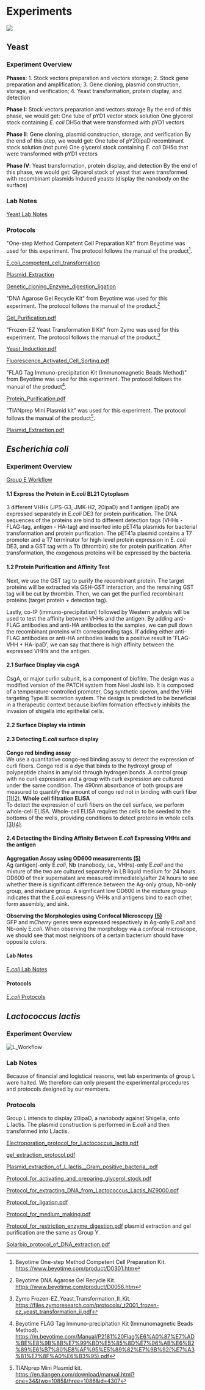 <div class="h1-bg">
    <h1 class>Experiments</h1>
    <img src="https://static.igem.wiki/teams/4161/wiki/wetlab5-for-bg.png" />
</div>

## Yeast

### Experiment Overview

**Phases**: 1. Stock vectors preparation and vectors storage; 2. Stock gene preparation and amplification; 3. Gene cloning, plasmid construction, storage, and verification; 4. Yeast transformation, protein display, and detection

**Phase I:** Stock vectors preparation and vectors storage
By the end of this phase, we would get:
One tube of pYD1 vector stock solution
One glycerol stock containing *E. coli* DH5α that were transformed with pYD1 vectors

**Phase II**: Gene cloning, plasmid construction, storage, and verification
By the end of this step, we would get:
One tube of pY20ipaD recombinant stock solution (not pure)
One glycerol stock containing *E. coli* DH5α that were transformed with pYD1 vectors

**Phase IV**: Yeast transformation, protein display, and detection
By the end of this phase, we would get:
Glycerol stock of yeast that were transformed with recombinant plasmids
Induced yeasts (display the nanobody on the surface)

### Lab Notes

[Yeast Lab Notes](https://static.igem.wiki/teams/4161/wiki/saccharomyces-cerevisiae-lab-notebook.pdf)
### Protocols

"One-step Method Competent Cell Preparation Kit" from Beyotime was used for this experiment. The protocol follows the manual of the product[^1].

[E.coli_competent_cell_transformation](https://static.igem.wiki/teams/4161/wiki/e-coli-competent-cell-transformation.pdf)

[Plasmid_Extraction](https://static.igem.wiki/teams/4161/wiki/plasmid-extraction.pdf)

[Genetic_cloning_Enzyme_digestion_ligation](https://static.igem.wiki/teams/4161/wiki/genetic-cloning-enzyme-digestion-ligation.pdf)

"DNA Agarose Gel Recycle Kit" from Beyotime was used for this experiment. The protocol follows the manual of the product.[^2]

[Gel_Purification.pdf](https://static.igem.wiki/teams/4161/wiki/gel-purification.pdf)

"Frozen-EZ Yeast Transformation II Kit" from Zymo was used for this experiment. The protocol follows the manual of the product.[^3]

[Yeast_Induction.pdf](https://static.igem.wiki/teams/4161/wiki/yeast-induction.pdf)

[Fluorescence_Activated_Cell_Sorting.pdf](https://static.igem.wiki/teams/4161/wiki/florescence-activated-cell-sorting.pdf)

"FLAG Tag Immuno-precipitation Kit (Immunomagnetic Beads Method)" from Beyotime was used for this experiment. The protocol follows the manual of the product[^4].

[Protein_Purification.pdf](https://static.igem.wiki/teams/4161/wiki/protein-purification.pdf)

“TIANprep Mini Plasmid kit” was used for this experiment. The protocol follows the manual of the product[^5].

[Plasmid_Extraction.pdf](https://static.igem.wiki/teams/4161/wiki/plasmid-extraction.pdf)

## *Escherichia coli*

### Experiment Overview

[Group E Workflow](https://static.igem.wiki/teams/4161/wiki/group-e-workflow.pdf)


#### 1.1 Express the Protein in E.*coli* BL21 Cytoplasm

3 different VHHs (JPS-G3, JMK-H2, 20ipaD) and 1 antigen (ipaD) are expressed separately in E.*coli* DE3 for protein purification. The DNA sequences of the proteins are bind to different detection tags (VHHs - FLAG-tag, antigen - HA-tag) and inserted into pET41a plasmids for bacterial transformation and protein purification. The pET41a plasmid contains a T7 promoter and a T7 terminator for high-level protein expression in E. *coli* DE3, and a GST tag with a Tb (thrombin) site for protein purification. After transformation, the exogenous proteins will be expressed by the bacteria.

#### 1.2 Protein Purification and Affinity Test

Next, we use the GST tag to purify the recombinant protein. The target proteins will be extracted via GSH-GST interaction, and the remaining GST tag will be cut by thrombin. Then, we can get the purified recombinant proteins (target protein + detection tag).

Lastly, co-IP (immuno-precipitation) followed by Western analysis will be used to test the affinity between VHHs and the antigen. By adding anti-FLAG antibodies and anti-HA antibodies to the samples, we can pull down the recombinant proteins with corresponding tags. If adding either anti-FLAG antibodies or anti-HA antibodies leads to a positive result in 'FLAG-VHH + HA-ipaD', we can say that there is high affinity between the expressed VHHs and the antigen.

#### 2.1 Surface Display via csgA
CsgA, or major curlin subunit, is a component of biofilm. The design was a modified version of the PATCH system from Neel Joshi lab. It is composed of a temperature-controlled promoter, Csg synthetic operon, and the VHH targeting Type III secretion system. The design is predicted to be beneficial in a therapeutic context because biofilm formation effectively inhibits the invasion of shigella into epithelial cells.

#### 2.2 Surface Display via intimin

#### 2.3 Detecting E.*coli* surface display

**Congo red binding assay**\
   We use a quantitative congo-red binding assay to detect the expression of curli fibers. Congo red is a dye that binds to the hydroxyl group of polypeptide chains in amyloid through hydrogen bonds. A control group with no curli expression and a group with curli expression are cultured under the same condition. The 490nm absorbance of both groups are measured to quantify the amount of congo red not in binding with curli fiber [(1)](https://www.ncbi.nlm.nih.gov/pmc/articles/PMC6898321/)[(2)](https://pubs.acs.org/doi/full/10.1021/acsbiomaterials.6b00437).
**Whole cell filtration ELISA**\
   To detect the expression of curli fibers on the cell surface, we perform whole-cell ELISA. Whole-cell ELISA requires the cells to be seeded to the bottoms of the wells, providing conditions to detect proteins in whole cells [(3)](https://www.ncbi.nlm.nih.gov/pmc/articles/PMC6898321/)[(4)](https://www.lsbio.com/products/elisakits/cellbased).

#### 2.4 Detecting the Binding Affinity Between E.*coli* Expressing VHHs and the antigen

   **Aggregation Assay using OD600 measurements [(5)](https://doi.org/10.1016/j.cell.2018.06.041)**\
   Ag (antigen)-only E.*coli*, Nb (nanobody, i.e., VHHs)-only E.*coli* and the mixture of the two are cultured separately in LB liquid medium for 24 hours. OD600 of their supernatant are measured immediately/after 24 hours to see whether there is significant difference between the Ag-only group, Nb-only group, and mixture group. A significant low OD600 in the mixture group indicates that the E.*coli* expressing VHHs and antigens bind to each other, form assembly, and sink.

   **Observing the Morphologies using Confocal Microscopy [(5)](https://doi.org/10.1016/j.cell.2018.06.041)**\
   GFP and m*Cherry* genes were expressed respectively in Ag-only E.*coli* and Nb-only E.*coli*. When observing the morphology via a confocal microscope, we should see that most neighbors of a certain bacterium should have opposite colors.

#### Lab Notes

[E.*coli* Lab Notes](https://static.igem.wiki/teams/4161/wiki/igem-e-labnotes.pdf)

#### Protocols

[E.*coli* Protocols](https://static.igem.wiki/teams/4161/wiki/igem-e-protocols.pdf)

## *Lactococcus lactis*

### Experiment Overview

![L_Workflow](https://static.igem.wiki/teams/4161/wiki/workflow-of-l-lactis-team.png)

### Lab Notes

Because of financial and logistical reasons, wet lab experiments of group L were halted. We therefore can only present the experimental procedures and protocols designed by our members.

### Protocols

Group L intends to display 20ipaD, a nanobody against Shigella, onto L.lactis. The plasmid construction is performed in E.*coli* and then transformed into L.lactis.

[Electroporation_protocol_for_Lactococcus_lactis.pdf](https://static.igem.wiki/teams/4161/wiki/electroporation-protocol-for-lactococcus-lactis.pdf)

[gel_extraction_protocol.pdf](https://static.igem.wiki/teams/4161/wiki/gel-extraction-protocol.pdf)

[Plasmid_extraction_of_L.lactis__Gram_positive_bacteria_.pdf](https://static.igem.wiki/teams/4161/wiki/plasmid-extraction-of-l-lactis-gram-positive-bacteria.pdf)

[Protocol_for_activating_and_preparing_glycerol_stock.pdf](https://static.igem.wiki/teams/4161/wiki/protocol-for-activating-and-preparing-glycerol-stock.pdf)

[Protocol_for_extracting_DNA_from_Lactococcus_Lactis_NZ9000.pdf](https://static.igem.wiki/teams/4161/wiki/protocol-for-extracting-dna-from-lactococcus-lactis-nz9000.pdf)

[Protocol_for_ligation.pdf](https://static.igem.wiki/teams/4161/wiki/protocol-for-ligation.pdf)

[Protocol_for_medium_making.pdf](https://static.igem.wiki/teams/4161/wiki/protocol-for-medium-making.pdf)

[Protocol_for_restriction_enzyme_digestion.pdf](https://static.igem.wiki/teams/4161/wiki/protocol-for-restriction-enzyme-digestion.pdf)
plasmid extraction and gel purification are the same as Group Y.

[Solarbio_protocol_of_DNA_extraction.pdf](https://static.igem.wiki/teams/4161/wiki/solarbio-protocol-of-dna-extraction.pdf)

[^1]: Beyotime One-step Method Competent Cell Preparation Kit. <https://www.beyotime.com/product/D0301.htm>

[^2]: Beyotime DNA Agarose Gel Recycle Kit. <https://www.beyotime.com/product/D0056.htm>

[^3]:Zymo Frozen-EZ_Yeast_Transformation_II_Kit. <https://files.zymoresearch.com/protocols/_t2001_frozen-ez_yeast_transformation_ii.pdf>

[^4]: Beyotime FLAG Tag Immuno-precipitation Kit (Immunomagnetic Beads Method). <https://m.beyotime.com/Manual/P2181%20Flag%E6%A0%87%E7%AD%BE%E8%9B%8B%E7%99%BD%E5%85%8D%E7%96%AB%E6%B2%89%E6%B7%80%E8%AF%95%E5%89%82%E7%9B%92(%E7%A3%81%E7%8F%A0%E6%B3%95).pdf>

[^5]:TIANprep Mini Plasmid kit. <https://en.tiangen.com/download/manual.html?one=34&two=1085&three=1086&id=4307>
